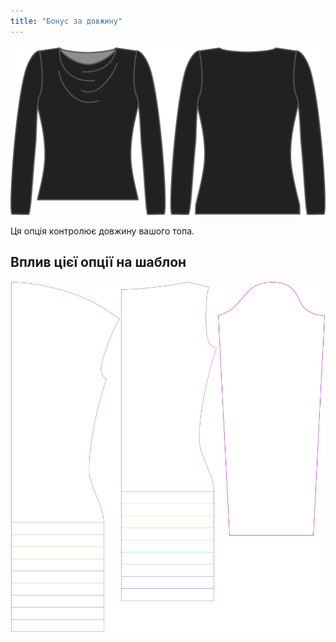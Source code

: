 ```yaml
---
title: "Бонус за довжину"
---
```


![Опція бонусу за довжину на Діані](./lengthbonus.svg)

Ця опція контролює довжину вашого топа.

## Вплив цієї опції на шаблон

![На цьому зображенні показано вплив цієї опції шляхом накладання декількох варіантів, які мають різне значення для цієї опції](diana_lengthbonus_sample.svg "Вплив цієї опції на шаблон")
